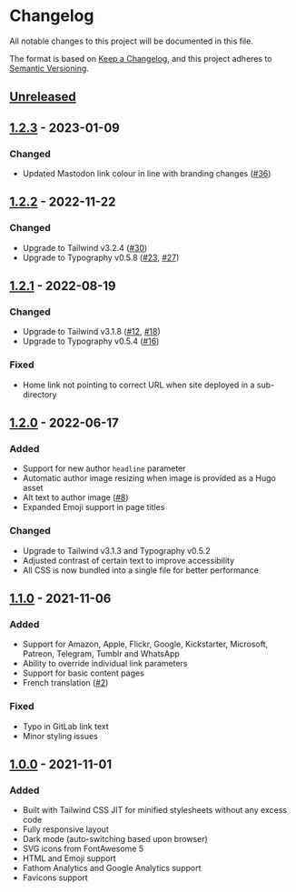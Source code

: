 # Changelog

All notable changes to this project will be documented in this file.

The format is based on [Keep a Changelog](https://keepachangelog.com/en/1.0.0/),
and this project adheres to [Semantic Versioning](https://semver.org/spec/v2.0.0.html).

## [Unreleased]

## [1.2.3] - 2023-01-09

### Changed

- Updated Mastodon link colour in line with branding changes ([#36](https://github.com/jpanther/lynx/pull/36))

## [1.2.2] - 2022-11-22

### Changed

- Upgrade to Tailwind v3.2.4 ([#30](https://github.com/jpanther/lynx/pull/30))
- Upgrade to Typography v0.5.8 ([#23](https://github.com/jpanther/lynx/pull/23), [#27](https://github.com/jpanther/lynx/pull/27))

## [1.2.1] - 2022-08-19

### Changed

- Upgrade to Tailwind v3.1.8 ([#12](https://github.com/jpanther/lynx/pull/12), [#18](https://github.com/jpanther/lynx/pull/18))
- Upgrade to Typography v0.5.4 ([#16](https://github.com/jpanther/lynx/pull/16))

### Fixed

- Home link not pointing to correct URL when site deployed in a sub-directory

## [1.2.0] - 2022-06-17

### Added

- Support for new author `headline` parameter
- Automatic author image resizing when image is provided as a Hugo asset
- Alt text to author image ([#8](https://github.com/jpanther/lynx/pull/8))
- Expanded Emoji support in page titles

### Changed

- Upgrade to Tailwind v3.1.3 and Typography v0.5.2
- Adjusted contrast of certain text to improve accessibility
- All CSS is now bundled into a single file for better performance

## [1.1.0] - 2021-11-06

### Added

- Support for Amazon, Apple, Flickr, Google, Kickstarter, Microsoft, Patreon, Telegram, Tumblr and WhatsApp
- Ability to override individual link parameters
- Support for basic content pages
- French translation ([#2](https://github.com/jpanther/lynx/pull/2))

### Fixed

- Typo in GitLab link text
- Minor styling issues

## [1.0.0] - 2021-11-01

### Added

- Built with Tailwind CSS JIT for minified stylesheets without any excess code
- Fully responsive layout
- Dark mode (auto-switching based upon browser)
- SVG icons from FontAwesome 5
- HTML and Emoji support
- Fathom Analytics and Google Analytics support
- Favicons support

[Unreleased]: https://github.com/jpanther/lynx/compare/v1.2.3...HEAD
[1.2.3]: https://github.com/jpanther/lynx/compare/v1.2.2...v1.2.3
[1.2.2]: https://github.com/jpanther/lynx/compare/v1.2.1...v1.2.2
[1.2.1]: https://github.com/jpanther/lynx/compare/v1.2.0...v1.2.1
[1.2.0]: https://github.com/jpanther/lynx/compare/v1.1.0...v1.2.0
[1.1.0]: https://github.com/jpanther/lynx/compare/v1.0.0...v1.1.0
[1.0.0]: https://github.com/jpanther/lynx/releases/tags/v1.0.0
